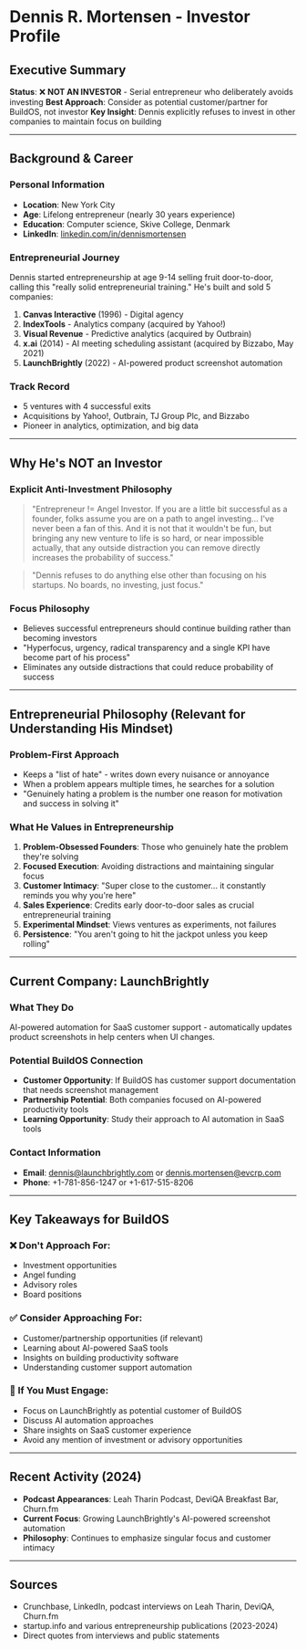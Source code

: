 # Dennis R. Mortensen - Investor Profile

## Executive Summary

**Status**: ❌ **NOT AN INVESTOR** - Serial entrepreneur who deliberately avoids investing
**Best Approach**: Consider as potential customer/partner for BuildOS, not investor
**Key Insight**: Dennis explicitly refuses to invest in other companies to maintain focus on building

---

## Background & Career

### Personal Information

- **Location**: New York City
- **Age**: Lifelong entrepreneur (nearly 30 years experience)
- **Education**: Computer science, Skive College, Denmark
- **LinkedIn**: [linkedin.com/in/dennismortensen](https://www.linkedin.com/in/dennismortensen/)

### Entrepreneurial Journey

Dennis started entrepreneurship at age 9-14 selling fruit door-to-door, calling this "really solid entrepreneurial training." He's built and sold 5 companies:

1. **Canvas Interactive** (1996) - Digital agency
2. **IndexTools** - Analytics company (acquired by Yahoo!)
3. **Visual Revenue** - Predictive analytics (acquired by Outbrain)
4. **x.ai** (2014) - AI meeting scheduling assistant (acquired by Bizzabo, May 2021)
5. **LaunchBrightly** (2022) - AI-powered product screenshot automation

### Track Record

- 5 ventures with 4 successful exits
- Acquisitions by Yahoo!, Outbrain, TJ Group Plc, and Bizzabo
- Pioneer in analytics, optimization, and big data

---

## Why He's NOT an Investor

### Explicit Anti-Investment Philosophy

> "Entrepreneur != Angel Investor. If you are a little bit successful as a founder, folks assume you are on a path to angel investing... I've never been a fan of this. And it is not that it wouldn't be fun, but bringing any new venture to life is so hard, or near impossible actually, that any outside distraction you can remove directly increases the probability of success."

> "Dennis refuses to do anything else other than focusing on his startups. No boards, no investing, just focus."

### Focus Philosophy

- Believes successful entrepreneurs should continue building rather than becoming investors
- "Hyperfocus, urgency, radical transparency and a single KPI have become part of his process"
- Eliminates any outside distractions that could reduce probability of success

---

## Entrepreneurial Philosophy (Relevant for Understanding His Mindset)

### Problem-First Approach

- Keeps a "list of hate" - writes down every nuisance or annoyance
- When a problem appears multiple times, he searches for a solution
- "Genuinely hating a problem is the number one reason for motivation and success in solving it"

### What He Values in Entrepreneurship

1. **Problem-Obsessed Founders**: Those who genuinely hate the problem they're solving
2. **Focused Execution**: Avoiding distractions and maintaining singular focus
3. **Customer Intimacy**: "Super close to the customer... it constantly reminds you why you're here"
4. **Sales Experience**: Credits early door-to-door sales as crucial entrepreneurial training
5. **Experimental Mindset**: Views ventures as experiments, not failures
6. **Persistence**: "You aren't going to hit the jackpot unless you keep rolling"

---

## Current Company: LaunchBrightly

### What They Do

AI-powered automation for SaaS customer support - automatically updates product screenshots in help centers when UI changes.

### Potential BuildOS Connection

- **Customer Opportunity**: If BuildOS has customer support documentation that needs screenshot management
- **Partnership Potential**: Both companies focused on AI-powered productivity tools
- **Learning Opportunity**: Study their approach to AI automation in SaaS tools

### Contact Information

- **Email**: dennis@launchbrightly.com or dennis.mortensen@evcrp.com
- **Phone**: +1-781-856-1247 or +1-617-515-8206

---

## Key Takeaways for BuildOS

### ❌ Don't Approach For:

- Investment opportunities
- Angel funding
- Advisory roles
- Board positions

### ✅ Consider Approaching For:

- Customer/partnership opportunities (if relevant)
- Learning about AI-powered SaaS tools
- Insights on building productivity software
- Understanding customer support automation

### 🎯 If You Must Engage:

- Focus on LaunchBrightly as potential customer of BuildOS
- Discuss AI automation approaches
- Share insights on SaaS customer experience
- Avoid any mention of investment or advisory opportunities

---

## Recent Activity (2024)

- **Podcast Appearances**: Leah Tharin Podcast, DeviQA Breakfast Bar, Churn.fm
- **Current Focus**: Growing LaunchBrightly's AI-powered screenshot automation
- **Philosophy**: Continues to emphasize singular focus and customer intimacy

---

## Sources

- Crunchbase, LinkedIn, podcast interviews on Leah Tharin, DeviQA, Churn.fm
- startup.info and various entrepreneurship publications (2023-2024)
- Direct quotes from interviews and public statements
